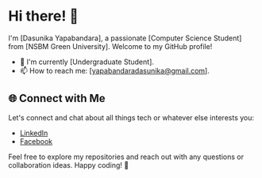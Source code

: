 # Hi there! 👋

I'm [Dasunika Yapabandara], a passionate [Computer Science Student] from [NSBM Green University]. Welcome to my GitHub profile! 



- 🌱 I'm currently [Undergraduate Student].
- 📫 How to reach me: [yapabandaradasunika@gmail.com].






## 🌐 Connect with Me

Let's connect and chat about all things tech or whatever else interests you:


- [LinkedIn](https://www.linkedin.com/in/dasunika-yapabandara?utm_source=share&utm_campaign=share_via&utm_content=profile&utm_medium=android_app)
- [Facebook](https://www.facebook.com/profile.php?id=100078380383487&mibextid=ZbWKwL)

Feel free to explore my repositories and reach out with any questions or collaboration ideas. Happy coding! 🚀




  <svg
        width="467"
        height="195"
        viewBox="0 0 467 195"
        fill="none"
        xmlns="http://www.w3.org/2000/svg"
        role="img"
        aria-labelledby="descId"
      >
        <title id="titleId">Dasunika's Github Stats, Rank: C</title>
        <desc id="descId">Total Stars Earned: 0, Total Commits in 2024 : 72, Total PRs: 5, Total Issues: 0, Contributed to (last year): 1</desc>
        <style>
         
          
  </g><g transform="translate(0, 25)">
    <g class="stagger" style="animation-delay: 600ms" transform="translate(25, 0)">
      
 
  </g><g transform="translate(0, 50)">
    <g class="stagger" style="animation-delay: 750ms" transform="translate(25, 0)">
      
  
  
       
  </g><g transform="translate(0, 75)">
    <g class="stagger" style="animation-delay: 900ms" transform="translate(25, 0)">
      
  
    
  </g><g transform="translate(0, 100)">
    <g class="stagger" style="animation-delay: 1050ms" transform="translate(25, 0)">
      
  
       
  </g>
    </svg>
  
       

